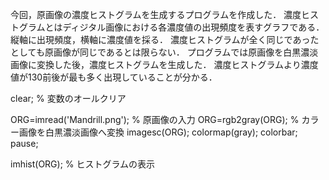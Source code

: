 今回，原画像の濃度ヒストグラムを生成するプログラムを作成した．
濃度ヒストグラムとはディジタル画像における各濃度値の出現頻度を表すグラフである．
縦軸に出現頻度，横軸に濃度値を採る．
濃度ヒストグラムが全く同じであったとしても原画像が同じであるとは限らない．
プログラムでは原画像を白黒濃淡画像に変換した後，濃度ヒストグラムを生成した．
濃度ヒストグラムより濃度値が130前後が最も多く出現していることが分かる．

clear; % 変数のオールクリア

ORG=imread('Mandrill.png'); % 原画像の入力
ORG=rgb2gray(ORG); % カラー画像を白黒濃淡画像へ変換
imagesc(ORG); colormap(gray); colorbar;
pause;

imhist(ORG); % ヒストグラムの表示
